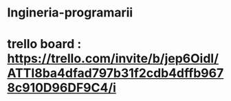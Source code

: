 # Ingineria-programarii
# trello board : https://trello.com/invite/b/jep6Oidl/ATTI8ba4dfad797b31f2cdb4dffb9678c910D96DF9C4/i
